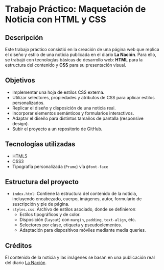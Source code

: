 # Trabajo Práctico: Maquetación de Noticia con HTML y CSS

## Descripción

Este trabajo práctico consistió en la creación de una página web que replica el diseño y estilo de una noticia publicada en el diario **La Nación**. Para ello, se trabajó con tecnologías básicas de desarrollo web: **HTML** para la estructura del contenido y **CSS** para su presentación visual.

## Objetivos

- Implementar una hoja de estilos CSS externa.
- Utilizar selectores, propiedades y atributos de CSS para aplicar estilos personalizados.
- Replicar el diseño y disposición de una noticia real.
- Incorporar elementos semánticos y formularios interactivos.
- Adaptar el diseño para distintos tamaños de pantalla (responsive design).
- Subir el proyecto a un repositorio de GitHub.

## Tecnologías utilizadas

- HTML5
- CSS3
- Tipografía personalizada (`Prumo`) vía `@font-face`

## Estructura del proyecto

- `index.html`: Contiene la estructura del contenido de la noticia, incluyendo encabezado, cuerpo, imágenes, autor, formulario de suscripción y pie de página.
- `styles.css`: Archivo de estilos asociado, donde se definieron:
  - Estilos tipográficos y de color.
  - Disposición (`layout`) con `margin`, `padding`, `text-align`, etc.
  - Selectores por clase, etiqueta y pseudoelementos.
  - Adaptación para dispositivos móviles mediante media queries.

## Créditos

El contenido de la noticia y las imágenes se basan en una publicación real del diario [La Nación](https://www.lanacion.com.ar/el-mundo/la-capitulacion-de-trump-que-hay-detras-de-su-anuncio-y-por-que-la-guerra-comercial-seguira-nid09042025/).
